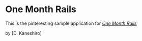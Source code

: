 # One Month Rails

This is the pinteresting sample application for
[*One Month Rails*](http://onemonth.com)

by [D. Kaneshiro]